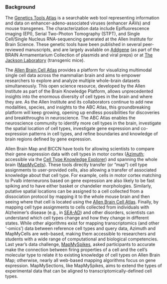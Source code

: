 ### Background

The [Genetics Tools Atlas](https://portal.brain-map.org/genetic-tools/genetic-tools-atlas) is a searchable web tool representing information and data on enhancer-adeno-associated viruses (enhancer AAVs) and mouse transgenes. The characterization data include Epifluorescence imaging (EPI), Serial Two-Photon Tomography (STPT), and Single Cell/Single Nucleus RNA-sequencing generated at the Allen Institute for Brain Science.  These genetic tools have been published in several peer-reviewed manuscripts, and are largely available on [Addgene](https://www.addgene.org/collections/brain-armamentarium/) (as part of the BRAIN Armamentarium Collection of plasmids and viral preps) or at [The Jackson Laboratory](https://www.jax.org/jax-mice-and-services/find-and-order-jax-mice/most-popular-jax-mice-strains/strain-collections) (transgenic mice).

The [Allen Brain Cell Atlas](https://portal.brain-map.org/atlases-and-data/bkp/abc-atlas) provides a platform for visualizing multimodal single cell data across the mammalian brain and aims to empower researchers to explore and analyze multiple whole-brain datasets simultaneously. This open science resource, developed by the Allen Institute as part of the Brain Knowledge Platform, allows unprecedented insights into the enormous diversity of cell types in the brain and where they are. As the Allen Institute and its collaborators continue to add new modalities, species, and insights to the ABC Atlas, this groundbreaking platform will keep growing, opening up endless possibilities for discoveries and breakthroughs in neuroscience. The ABC Atlas enables the neuroscience community to identify more cell types in the brain, investigate the spatial location of cell types, investigate gene expression and co-expression patterns in cell types, and refine boundaries and knowledge of brain regions defined by gene expression.

Allen Brain Map and BICCN have tools for allowing scientists to compare their gene expression data with cell types in motor cortex ([Azimuth](https://azimuth.hubmapconsortium.org/); accessible via the [Cell Type Knowledge Explorer](https://knowledge.brain-map.org/celltypes)) and spanning the whole brain ([MapMyCells](https://portal.brain-map.org/atlases-and-data/bkp/mapmycells)).  These tools directly transfer (or “map”) cell type assignments to user-provided cells, also allowing a transfer of associated knowledge about that cell type.  For example, cells in motor cortex matching to Pvalb interneurons based on gene expression are also likely to be fast spiking and to have either basket or chandelier morphologies.  Similarly, putative spatial locations can be assigned to a cell collected from a dissociation protocol by mapping it to the whole mouse brain and then seeing where that cell is located using the [Allen Brain Cell Atlas](https://portal.brain-map.org/atlases-and-data/bkp/abc-atlas).  Finally, by mapping cell type assignments to cells collected from individuals with Alzheimer’s disease (e.g., in [SEA-AD](https://portal.brain-map.org/explore/seattle-alzheimers-disease)) and other disorders, scientists can understand which cell types change and how they change in different states.  While other algorithms exist for mapping transcriptomics (and other ‘-omics’) data between reference cell types and query data, Azimuth and MapMyCells are web-based, making them accessible to researchers and students with a wide range of computational and biological competencies.  Last year’s data challenge, [MapMySpikes](https://alleninstitute.org/events/mapmyspikes/), asked participants to accurate make the connection between firing properties of a cell and the cell’s molecular type to relate it to existing knowledge of cell types on Allen Brain Map; otherwise, nearly all web-based mapping algorithms focus on gene expression.  MapMySections, like MapMySpikes, aims to extend the types of experimental data that can be aligned to transcriptomically-defined cell types. 
